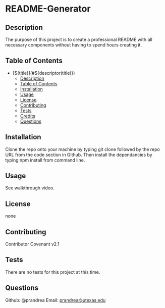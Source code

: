 # README-Generator
## Description
  The purpose of this project is to create a professional README with all necessary components without having to spend hours creating it.

  ## Table of Contents
  - [${title}](#${descriptor(title)})
    - [Description](#-description)
    - [Table of Contents](#-table-of-contents)
    - [Installation](#-installation)
    - [Usage](#-usage)
    - [License](#-license)
    - [Contributing](#-contributing)
    - [Tests](#-tests)
    - [Credits](#-credits)
    - [Questions](#-questions)

  ## Installation
  Clone the repo onto your machine by typing git clone followed by the repo URL from the code section in Github. Then install the dependancies by typing npm install from command line.

  ## Usage
  See walkthrough video.

  ## License
   none

  ## Contributing
  Contributor Covenant v2.1

  ## Tests
  There are no tests for this project at this time.

  ## Questions
  Github: @prandrea
  Email: prandrea@utexas.edu
